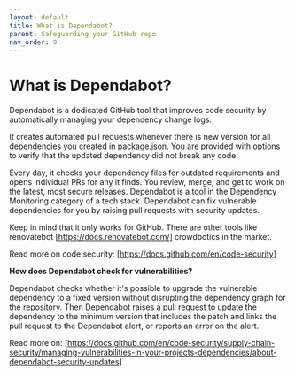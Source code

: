 ```yaml
---
layout: default
title: What is Dependabot?
parent: Safeguarding your GitHub repo
nav_order: 9
---
```


# What is Dependabot?

Dependabot is a dedicated GitHub tool that improves code security by automatically managing your dependency change logs.

It creates automated pull requests whenever there is new version for all dependencies you created in package.json. You are provided with options to verify that the updated dependency did not break any code.

Every day, it checks your dependency files for outdated requirements and opens individual PRs for any it finds. You review, merge, and get to work on the latest, most secure releases. Dependabot is a tool in the Dependency Monitoring category of a tech stack. Dependabot can fix vulnerable dependencies for you by raising pull requests with security updates.

Keep in mind that it only works for GitHub. There are other tools like renovatebot [https://docs.renovatebot.com/] crowdbotics in the market.

Read more on code security: [https://docs.github.com/en/code-security]

**How does Dependabot check for vulnerabilities?**

Dependabot checks whether it's possible to upgrade the vulnerable dependency to a fixed version without disrupting the dependency graph for the repository. Then Dependabot raises a pull request to update the dependency to the minimum version that includes the patch and links the pull request to the Dependabot alert, or reports an error on the alert.

Read more on: [https://docs.github.com/en/code-security/supply-chain-security/managing-vulnerabilities-in-your-projects-dependencies/about-dependabot-security-updates]
